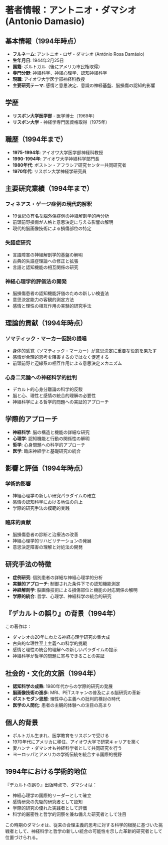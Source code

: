 # 著者情報：アントニオ・ダマシオ (Antonio Damasio)

## 基本情報（1994年時点）
- **フルネーム**: アントニオ・ロザ・ダマシオ (António Rosa Damásio)
- **生年月日**: 1944年2月25日
- **国籍**: ポルトガル（後にアメリカ市民権取得）
- **専門分野**: 神経科学、神経心理学、認知神経科学
- **現職**: アイオワ大学医学部神経科教授
- **主要研究テーマ**: 感情と意思決定、意識の神経基盤、脳損傷の認知的影響

## 学歴
- **リスボン大学医学部** - 医学博士（1969年）
- **リスボン大学** - 神経学専門医資格取得（1975年）

## 職歴（1994年まで）
- **1975-1994年**: アイオワ大学医学部神経科教授
- **1990-1994年**: アイオワ大学神経科学部門長
- **1980年代**: ボストン・アフラシア研究センター共同研究者
- **1970年代**: リスボン大学神経学研究員

## 主要研究業績（1994年まで）
### フィネアス・ゲージ症例の現代的解釈
- 19世紀の有名な脳外傷症例の神経解剖学的再分析
- 前頭前野損傷が人格と意思決定に与える影響の解明
- 現代的脳画像技術による損傷部位の特定

### 失語症研究
- 言語障害の神経解剖学的基盤の解明
- 古典的失語症理論への修正と拡張
- 言語と認知機能の相互関係の研究

### 神経心理学的評価法の開発
- 脳損傷患者の認知機能評価のための新しい検査法
- 意思決定能力の客観的測定方法
- 感情と理性の相互作用の実験的研究手法

## 理論的貢献（1994年時点）
### ソマティック・マーカー仮説の提唱
- 身体的感覚（ソマティック・マーカー）が意思決定に重要な役割を果たす
- 感情が合理的思考を阻害するのではなく促進する
- 前頭前野と辺縁系の相互作用による意思決定メカニズム

### 心身二元論への神経科学的批判
- デカルト的心身分離論の科学的反駁
- 脳と心、理性と感情の統合的理解の必要性
- 神経科学による哲学的問題への実証的アプローチ

## 学際的アプローチ
- **神経科学**: 脳の構造と機能の詳細な研究
- **心理学**: 認知機能と行動の関係性の解明
- **哲学**: 心身問題への科学的アプローチ
- **医学**: 臨床神経学と基礎研究の統合

## 影響と評価（1994年時点）
### 学術的影響
- 神経心理学の新しい研究パラダイムの確立
- 感情の認知科学における地位の向上
- 学際的研究手法の模範的実践

### 臨床的貢献
- 脳損傷患者の診断と治療法の改善
- 神経心理学的リハビリテーションの発展
- 意思決定障害の理解と対処法の開発

## 研究手法の特徴
- **症例研究**: 個別患者の詳細な神経心理学的分析
- **実験的アプローチ**: 制御された条件下での認知機能測定
- **神経解剖学**: 脳画像技術による損傷部位と機能の対応関係の解明
- **学際的統合**: 哲学、心理学、神経科学の統合的研究

## 『デカルトの誤り』の背景（1994年）
この著作は：
- ダマシオの20年にわたる神経心理学研究の集大成
- 古典的な理性至上主義への科学的挑戦
- 感情と理性の統合的理解への新しいパラダイムの提示
- 神経科学が哲学的問題に寄与できることの実証

## 社会的・文化的文脈（1994年）
- **認知科学の成熟**: 1980年代からの学際的研究の発展
- **脳画像技術の進歩**: MRI、PETスキャンの普及による脳研究の革新
- **ポストモダン思想**: 理性中心主義への批判的検討の時代
- **医学の人間化**: 患者の主観的体験への注目の高まり

## 個人的背景
- ポルトガル生まれ、医学教育をリスボンで受ける
- 1970年代にアメリカに移住、アイオワ大学で研究キャリアを築く
- 妻ハンナ・ダマシオも神経科学者として共同研究を行う
- ヨーロッパとアメリカの学術伝統を統合する国際的視野

## 1994年における学術的地位
『デカルトの誤り』出版時点で、ダマシオは：
- 神経心理学の国際的リーダーとして確立
- 感情研究の先駆的研究者として認知
- 学際的研究の優れた実践者として評価
- 科学的厳密性と哲学的洞察を兼ね備えた研究者として注目

この時期のダマシオは、従来の合理主義的思考に対する科学的根拠に基づいた挑戦者として、神経科学と哲学の新しい統合の可能性を示した革新的研究者として位置づけられる。